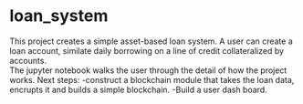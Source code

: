 # loan_system
This project creates a simple asset-based loan system.  A user can create a loan account, similate daily borrowing on a line of credit collateralized by accounts.  
The jupyter notebook walks the user through the detail of how the project works.
Next steps:
  -construct a blockchain module that takes the loan data, encrupts it and builds a simple blockchain.
  -Build a user dash board.
  
  
